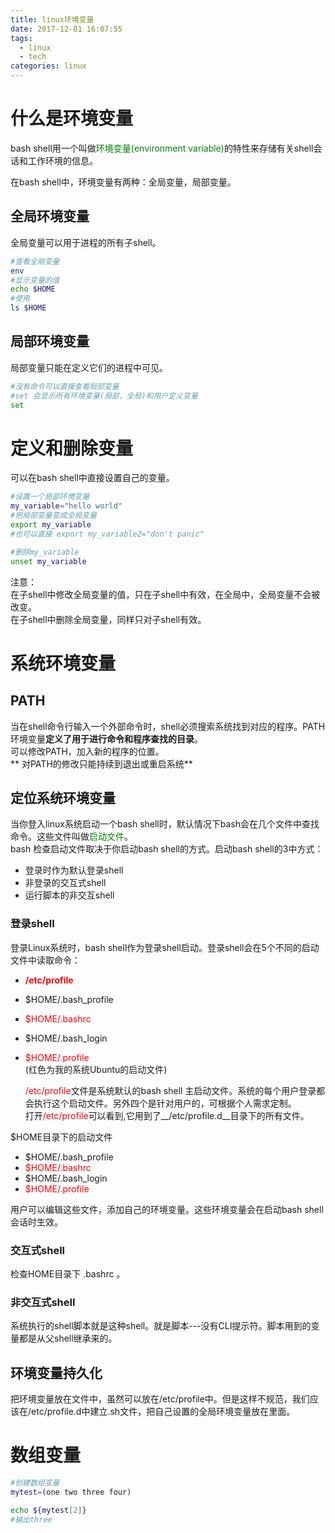 ```yaml
---
title: linux环境变量
date: 2017-12-01 16:07:55
tags:
  - linux
  - tech
categories: linux
---
```


# 什么是环境变量
bash shell用一个叫做<font color=green>环境变量(environment variable)</font>的特性来存储有关shell会话和工作环境的信息。

在bash shell中，环境变量有两种：全局变量，局部变量。

## 全局环境变量
全局变量可以用于进程的所有子shell。
```bash
#查看全局变量
env
#显示变量的值
echo $HOME
#使用
ls $HOME
```
## 局部环境变量  
局部变量只能在定义它们的进程中可见。
```bash
#没有命令可以直接查看局部变量
#set 会显示所有环境变量(局部，全局)和用户定义变量
set
```

# 定义和删除变量
可以在bash shell中直接设置自己的变量。
```bash
#设置一个局部环境变量
my_variable="hello world"
#把局部变量变成全局变量
export my_variable
#也可以直接 export my_variable2="don't panic"

#删除my_variable
unset my_variable
```
注意：  
在子shell中修改全局变量的值，只在子shell中有效，在全局中，全局变量不会被改变。  
在子shell中删除全局变量，同样只对子shell有效。  

# 系统环境变量

## PATH
当在shell命令行输入一个外部命令时，shell必须搜索系统找到对应的程序。PATH环境变量**定义了用于进行命令和程序查找的目录**。  
可以修改PATH，加入新的程序的位置。  
** 对PATH的修改只能持续到退出或重启系统**

## 定位系统环境变量
当你登入linux系统启动一个bash shell时，默认情况下bash会在几个文件中查找命令。这些文件叫做<font color=green>启动文件</font>。  
bash 检查启动文件取决于你启动bash shell的方式。启动bash shell的3中方式：  
* 登录时作为默认登录shell
* 非登录的交互式shell
* 运行脚本的非交互shell   

### 登录shell
登录Linux系统时，bash shell作为登录shell启动。登录shell会在5个不同的启动文件中读取命令：
* __<font color=red>/etc/profile</font>__
* $HOME/.bash_profile
* <font color=red>$HOME/.bashrc</font>
* $HOME/.bash_login
* <font color=red>$HOME/.profile</font>  
(红色为我的系统Ubuntu的启动文件)  


  <font color=red>/etc/profile</font>文件是系统默认的bash shell 主启动文件。系统的每个用户登录都会执行这个启动文件。另外四个是针对用户的，可根据个人需求定制。  
打开<font color=red>/etc/profile</font>可以看到,它用到了__/etc/profile.d__目录下的所有文件。    


$HOME目录下的启动文件  
- $HOME/.bash_profile    
- <font color=red>$HOME/.bashrc</font>   
- $HOME/.bash_login   
- <font color=red>$HOME/.profile</font>  

用户可以编辑这些文件，添加自己的环境变量。这些环境变量会在启动bash shell会话时生效。  
### 交互式shell
检查HOME目录下 .bashrc 。
### 非交互式shell  
系统执行的shell脚本就是这种shell。就是脚本---没有CLI提示符。脚本用到的变量都是从父shell继承来的。  


## 环境变量持久化
把环境变量放在文件中，虽然可以放在/etc/profile中。但是这样不规范，我们应该在/etc/profile.d中建立.sh文件，把自己设置的全局环境变量放在里面。    

# 数组变量
```bash
#创建数组变量
mytest=(one two three four)

echo ${mytest[2]}
#输出three
```
